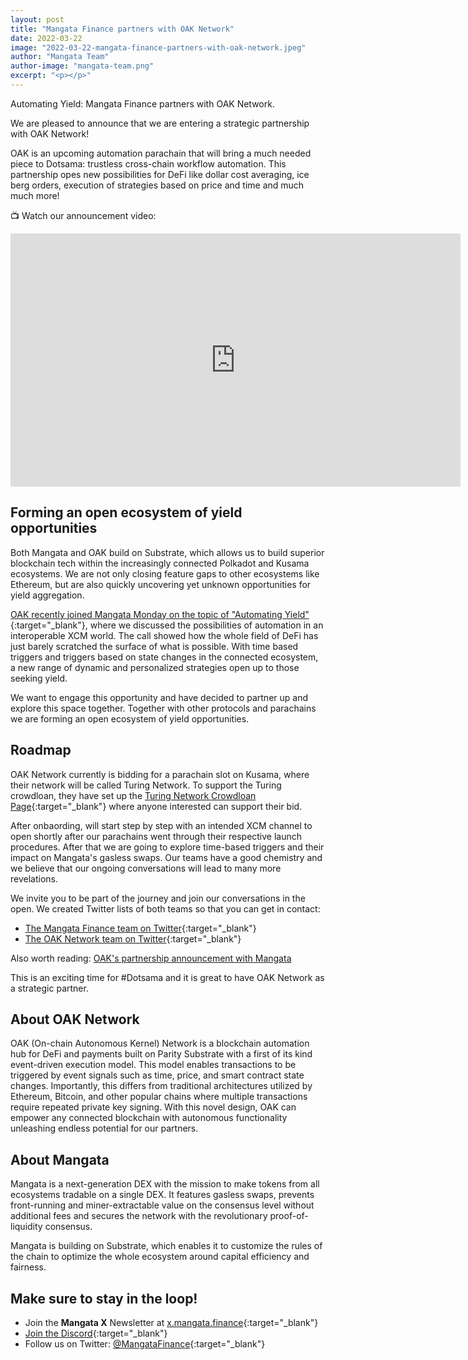 ```yaml
---
layout: post
title: "Mangata Finance partners with OAK Network"
date: 2022-03-22
image: "2022-03-22-mangata-finance-partners-with-oak-network.jpeg"
author: "Mangata Team"
author-image: "mangata-team.png"
excerpt: "<p></p>"
---
```

Automating Yield: Mangata Finance partners with OAK Network.

We are pleased to announce that we are entering a strategic partnership with OAK Network!

OAK is an upcoming automation parachain that will bring a much needed piece to Dotsama: trustless cross-chain workflow automation. This partnership opes new possibilities for DeFi like dollar cost averaging, ice berg orders, execution of strategies based on price and time and much much more!

📺 Watch our announcement video:
<iframe width="720" height="405" src="https://www.youtube.com/embed/SGt6Z1GjJQ0" title="YouTube video player" frameborder="0" allow="accelerometer; autoplay; clipboard-write; encrypted-media; gyroscope; picture-in-picture" allowfullscreen></iframe>

## Forming an open ecosystem of yield opportunities
Both Mangata and OAK build on Substrate, which allows us to build superior blockchain tech within the increasingly connected Polkadot and Kusama ecosystems. We are not only closing feature gaps to other ecosystems like Ethereum, but are also quickly uncovering yet unknown opportunities for yield aggregation.

[OAK recently joined Mangata Monday on the topic of "Automating Yield"](https://www.youtube.com/watch?v=OMdfTivSRqI){:target="\_blank"}, where we discussed the possibilities of automation in an interoperable XCM world. The call showed how the whole field of DeFi has just barely scratched the surface of what is possible. With time based triggers and triggers based on state changes in the connected ecosystem, a new range of dynamic and personalized strategies open up to those seeking yield.

We want to engage this opportunity and have decided to partner up and explore this space together. Together with other protocols and parachains we are forming an open ecosystem of yield opportunities.

## Roadmap
OAK Network currently is bidding for a parachain slot on Kusama, where their network will be called Turing Network. To support the Turing crowdloan, they have set up the [Turing Network Crowdloan Page](https://oak.tech/turing/crowdloan/){:target="\_blank"} where anyone interested can support their bid.

After onbaording, will start step by step with an intended XCM channel to open shortly after our parachains went through their respective launch procedures. After that we are going to explore time-based triggers and their impact on Mangata's gasless swaps. Our teams have a good chemistry and we believe that our ongoing conversations will lead to many more revelations. 

We invite you to be part of the journey and join our conversations in the open. We created Twitter lists of both teams so that you can get in contact:
- [The Mangata Finance team on Twitter](https://twitter.com/i/lists/1478673125499887623){:target="\_blank"}
- [The OAK Network team on Twitter](https://twitter.com/i/lists/1506308915872645133){:target="\_blank"}

Also worth reading: [OAK's partnership announcement with Mangata](https://medium.com/oak-blockchain/oak-network-announces-partnership-with-mangata-2122727bad57)

This is an exciting time for #Dotsama and it is great to have OAK Network as a strategic partner.

## About OAK Network
OAK (On-chain Autonomous Kernel) Network is a blockchain automation hub for DeFi and payments built on Parity Substrate with a first of its kind event-driven execution model. This model enables transactions to be triggered by event signals such as time, price, and smart contract state changes. Importantly, this differs from traditional architectures utilized by Ethereum, Bitcoin, and other popular chains where multiple transactions require repeated private key signing. With this novel design, OAK can empower any connected blockchain with autonomous functionality unleashing endless potential for our partners.

## About Mangata
Mangata is a next-generation DEX with the mission to make tokens from all ecosystems tradable on a single DEX. It features gasless swaps, prevents front-running and miner-extractable value on the consensus level without additional fees and secures the network with the revolutionary proof-of-liquidity consensus.

Mangata is building on Substrate, which enables it to customize the rules of the chain to optimize the whole ecosystem around capital efficiency and fairness.

## Make sure to stay in the loop!
- Join the **Mangata X** Newsletter at [x.mangata.finance](https://x.mangata.finance/){:target="\_blank"}
- [Join the Discord](https://discord.gg/mangata){:target="\_blank"}
- Follow us on Twitter: [@MangataFinance](https://twitter.com/MangataFinance){:target="\_blank"}
